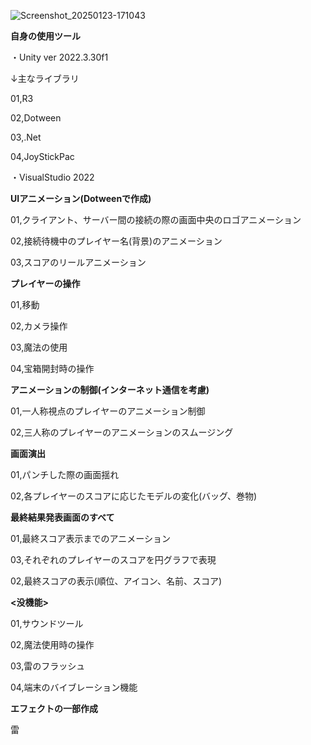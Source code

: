 ![Screenshot_20250123-171043](https://github.com/user-attachments/assets/90601ba3-0b43-4de1-bdc3-dba2a729bc9b)
 

**自身の使用ツール**

・Unity ver 2022.3.30f1

↓主なライブラリ

01,R3

02,Dotween

03,.Net

04,JoyStickPac

・VisualStudio 2022
 

**UIアニメーション(Dotweenで作成)**

01,クライアント、サーバー間の接続の際の画面中央のロゴアニメーション

02,接続待機中のプレイヤー名(背景)のアニメーション

03,スコアのリールアニメーション


**プレイヤーの操作**

01,移動

02,カメラ操作

03,魔法の使用

04,宝箱開封時の操作


**アニメーションの制御(インターネット通信を考慮)**

01,一人称視点のプレイヤーのアニメーション制御

02,三人称のプレイヤーのアニメーションのスムージング


**画面演出**

01,パンチした際の画面揺れ

02,各プレイヤーのスコアに応じたモデルの変化(バッグ、巻物)


**最終結果発表画面のすべて**

01,最終スコア表示までのアニメーション

03,それぞれのプレイヤーのスコアを円グラフで表現

02,最終スコアの表示(順位、アイコン、名前、スコア)


**<没機能>**

01,サウンドツール

02,魔法使用時の操作

03,雷のフラッシュ

04,端末のバイブレーション機能


**エフェクトの一部作成**

雷
